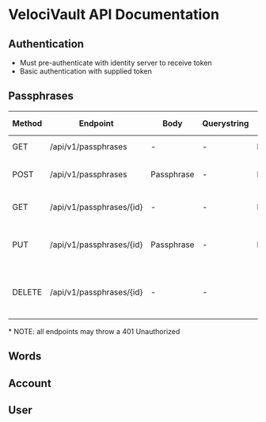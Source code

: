 # VelociVault API Documentation

## Authentication

- Must pre-authenticate with identity server to receive token
- Basic authentication with supplied token

## Passphrases

| Method | Endpoint                     | Body       | Querystring | Returns      | Status Codes  | Notes                                                   |
|--------|------------------------------|------------|-------------|--------------|---------------|---------------------------------------------------------|
| GET    | /api/v1/passphrases          | -          | -           | Passphrase[] | 200           | Gets all Passphrases                                    |
| POST   | /api/v1/passphrases          | Passphrase | -           | Passphrase   | 201           | Creates a new Passphrase                                |
| GET    | /api/v1/passphrases/{id}     | -          | -           | Passphrase   | 200, 404      | Gets a Passphrase by id                                 |
| PUT    | /api/v1/passphrases/{id}     | Passphrase | -           | Passphrase   | 202, 404      | Updates an existing Passphrase by id                    |
| DELETE | /api/v1/passphrases/{id}     | -          | -           | -            | 204, 404, 405 | Deletes a Passphrase by id, or 405 if not permitted     |

\* NOTE: all endpoints may throw a 401 Unauthorized

## Words

## Account

## User
